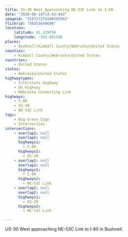```yaml
---
title: US-30 West Approaching NE-53C Link to I-80
date: "2020-08-14T14:43:44Z"
imageid: "318727376240392962"
flickrid: "50351649698"
location:
    latitude: 41.229756
    longitude: -103.891548
places:
    - Bushnell|Kimball County|Nebraska|United States
counties:
    - Kimball County|Nebraska|United States
countries:
    - United States
states:
    - Nebraska|United States
highwaytypes:
    - Interstate Highway
    - US Highway
    - Nebraska Connecting Link
highways:
    - I-80
    - US-30
    - NE-53C Link
tags:
    - Big Green Sign
    - Intersection
intersections:
    - overlap1: null
      overlap2: null
      highways1:
        - I-80
      highways2:
        - US-30
    - overlap1: null
      overlap2: null
      highways1:
        - I-80
      highways2:
        - NE-53C Link
    - overlap1: null
      overlap2: null
      highways1:
        - US-30
      highways2:
        - NE-53C Link

---
```

US-30 West approaching NE-53C Link to I-80 in Bushnell.